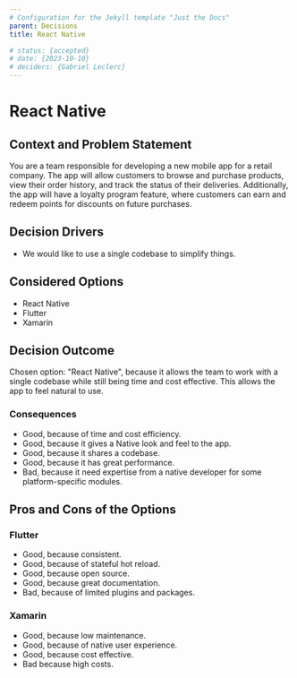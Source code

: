 ```yaml
---
# Configuration for the Jekyll template "Just the Docs"
parent: Decisions
title: React Native

# status: {accepted}
# date: {2023-10-10}
# deciders: {Gabriel Leclerc}
---
```

# React Native

## Context and Problem Statement

You are a team responsible for developing a new mobile app for a retail company. The app will allow customers to browse and purchase products, view their order history, and track the status of their deliveries. Additionally, the app will have a loyalty program feature, where customers can earn and redeem points for discounts on future purchases.

## Decision Drivers

* We would like to use a single codebase to simplify things.

## Considered Options

* React Native
* Flutter
* Xamarin

## Decision Outcome

Chosen option: "React Native", because it allows the team to work with a single codebase while still being time and cost effective. This allows the app to feel natural to use.

### Consequences

* Good, because of time and cost efficiency.
* Good, because it gives a Native look and feel to the app.
* Good, because it shares a codebase.
* Good, because it has great performance.
* Bad, because it need expertise from a native developer for some platform-specific modules.

## Pros and Cons of the Options

### Flutter

* Good, because consistent.
* Good, because of stateful hot reload.
* Good, because open source.
* Good, because great documentation.
* Bad, because of limited plugins and packages.

### Xamarin

* Good, because low maintenance.
* Good, because of native user experience.
* Good, because cost effective.
* Bad because high costs.
